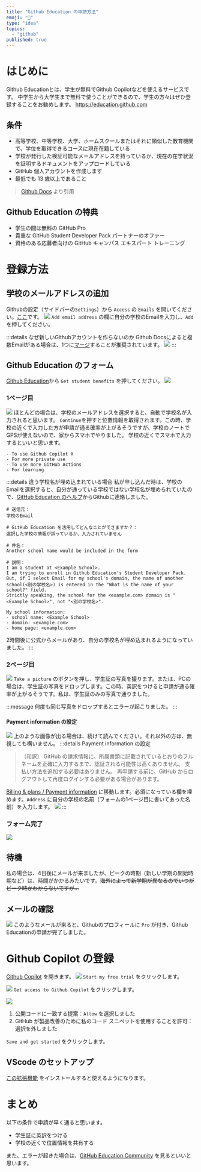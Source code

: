 ```yaml
---
title: "Github Education の申請方法"
emoji: "🏫"
type: "idea"
topics:
  - "github"
published: true
---
```

# はじめに
Github Educationとは、学生が無料でGithub Copilotなどを使えるサービスです。
中学生から大学生まで無料で使うことができるので、学生の方々はぜひ登録することをお勧めします。
https://education.github.com

## 条件
- 高等学校、中等学校、大学、ホームスクールまたはそれに類似した教育機関で、学位を取得できるコースに現在在籍している
- 学校が発行した検証可能なメールアドレスを持っているか、現在の在学状況を証明するドキュメントをアップロードしている
- GitHub 個人アカウントを作成します
- 最低でも 13 歳以上であること
> [Github Docs](https://docs.github.com/ja/education/explore-the-benefits-of-teaching-and-learning-with-github-education/github-global-campus-for-students/apply-to-github-global-campus-as-a-student) より引用

## Github Education の特典
- 学生の間は無料の GitHub Pro
- 貴重な GitHub Student Developer Pack パートナーのオファー
- 資格のある応募者向けの GitHub キャンパス エキスパート トレーニング


# 登録方法
## 学校のメールアドレスの追加
Githubの設定（サイドバーの`Settings`）から `Access` の `Emails` を開いてください。[ここ](https://github.com/settings/emails)です。
![](https://storage.googleapis.com/zenn-user-upload/baa8a32c2f30-20231022.png)
`Add email address` の欄に自分の学校のEmailを入力し、`Add` を押してください。

:::details なぜ新しいGithubアカウントを作らないのか
Github Docsによると複数Emailがある場合は、1つに[マージ](https://docs.github.com/ja/account-and-profile/setting-up-and-managing-your-personal-account-on-github/managing-your-personal-account/merging-multiple-personal-accounts)することが推奨されています。
![](https://storage.googleapis.com/zenn-user-upload/00b77a102c4f-20231022.png)
:::


## Github Education のフォーム
[Github Education](https://education.github.com/benefits)から `Get student benefits` を押してください。
![](https://storage.googleapis.com/zenn-user-upload/c9fbf44e0329-20231022.png)

### 1ページ目
![](https://storage.googleapis.com/zenn-user-upload/910382d01297-20231022.png)
ほとんどの場合は、学校のメールアドレスを選択すると、自動で学校名が入力されると思います。
`Continue`を押すと位置情報を取得されます。この時、学校の近くで入力した方が申請が通る確率が上がるそうですが、学校のノートでGPSが使えないので、家からスマホでやりました。
学校の近くでスマホで入力するといいと思います。

```　:目的（例）
- To use Github Copilot X
- For more private use
- To use more GitHub Actions
- For learning
```

:::details 違う学校名が埋め込まれている場合
私が申し込んだ時は、学校のEmailを選択すると、自分が通っている学校ではない学校名が埋められていたので、[GitHub Education のヘルプ](https://support.github.com/contact/education?tags=dotcom-footer)からGithubに連絡しました。


``` :フォームの例
# 送信元：
学校のEmail

# GitHub Education を活用してどんなことができますか？：
選択した学校の情報が誤っているか、入力されていません

# 件名：
Another school name would be included in the form

# 説明：
I am a student at <Example School>. 
I am trying to enroll in Github Education's Student Developer Pack.
But, if I select Email for my school's domain, the name of another school(<別の学校名>) is entered in the "What is the name of your school?" field. 
Strictly speaking, the school for the <example.com> domain is "<Example School>", not "<別の学校名>".

My school information:
- school name: <Example School>
- domain: <example.com>
- home page: <example.com>
```

2時間後に公式からメールがあり、自分の学校名が埋め込まれるようになっていました。
:::

### 2ページ目
![](https://storage.googleapis.com/zenn-user-upload/15e6b3ec5e89-20231022.png)
`Take a picture` のボタンを押し、学生証の写真を撮ります。または、PCの場合は、学生証の写真をドロップします。この時、英訳をつけると申請が通る確率が上がるそうです。私は、学生証のみの写真で通りました。

:::message
何度も同じ写真をドロップするとエラーが起こりました。
:::
#### Payment information の設定
![](https://storage.googleapis.com/zenn-user-upload/2c12a5bda17f-20231022.png)
上のような画像が出る場合は、続けて読んでください。それ以外の方は、無視しても構いません。
:::details Payment information の設定
> （和訳）
> GitHub の請求情報に、所属書類に記載されているとおりのフルネームを正確に入力するまで、認証される可能性は高くありません。 支払い方法を追加する必要はありません。 再申請する前に、GitHub からログアウトして再度ログインする必要がある場合があります。

[Billing & plans / Payment information](https://github.com/settings/billing/payment_information) に移動します。必須になっている欄を埋めます。`Address` に自分の学校の名前（フォームの1ページ目に書いてあった名前）を入力します。
![](https://storage.googleapis.com/zenn-user-upload/ecd103217015-20231022.png)
:::

### フォーム完了
![](https://storage.googleapis.com/zenn-user-upload/cf0a922caff8-20231022.png)


## 待機
私の場合は、4日後にメールが来ましたが、ピークの時期（新しい学期の開始時期など）は、時間がかかるみたいです。~~海外によって新学期が異なるのでいつがピーク時かわからないですが...~~

## メールの確認
![](https://storage.googleapis.com/zenn-user-upload/ca9e03db5e2b-20231022.png)
このようなメールが来ると、Githubのプロフィールに `Pro` が付き、Github Educationの申請が完了しました。


# Github Copilot の登録
[Github Copilot](https://github.com/features/copilot) を開きます。
![](https://storage.googleapis.com/zenn-user-upload/f47fe500abcb-20231022.png)
`Start my free trial` をクリックします。

![](https://storage.googleapis.com/zenn-user-upload/c61f1103b44a-20231022.png)
`Get access to Github Copilot` をクリックします。

![](https://storage.googleapis.com/zenn-user-upload/7036cfae54d7-20231022.png)
1. 公開コードに一致する提案：`Allow` を選択しました
2. GitHub が製品改善のために私のコード スニペットを使用することを許可：選択を外しました

`Save and get started` をクリックします。

## VScode のセットアップ
[この拡張機能](https://marketplace.visualstudio.com/items?itemName=GitHub.copilot) をインストールすると使えるようになります。


# まとめ
以下の条件で申請が早く通ると思います。
- 学生証に英訳をつける
- 学校の近くで位置情報を共有する

また、エラーが起きた場合は、[GitHub Education Community](https://github.com/orgs/community/discussions/categories/github-education) を見るといいと思います。

